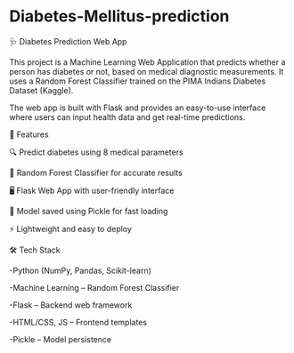 # Diabetes-Mellitus-prediction
🩺 Diabetes Prediction Web App

This project is a Machine Learning Web Application that predicts whether a person has diabetes or not, based on medical diagnostic measurements. It uses a Random Forest Classifier trained on the PIMA Indians Diabetes Dataset (Kaggle).

The web app is built with Flask and provides an easy-to-use interface where users can input health data and get real-time predictions.


🚀 Features

🔍 Predict diabetes using 8 medical parameters

🌲 Random Forest Classifier for accurate results

🖥️ Flask Web App with user-friendly interface

💾 Model saved using Pickle for fast loading

⚡ Lightweight and easy to deploy


🛠️ Tech Stack

-Python (NumPy, Pandas, Scikit-learn)

-Machine Learning – Random Forest Classifier

-Flask – Backend web framework

-HTML/CSS, JS – Frontend templates

-Pickle – Model persistence
